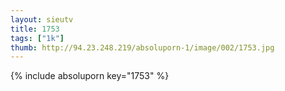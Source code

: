 ```yaml
--- 
layout: sieutv
title: 1753
tags: ["1k"]
thumb: http://94.23.248.219/absoluporn-1/image/002/1753.jpg
---
```

{% include absoluporn key="1753" %} 
